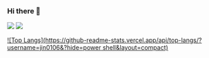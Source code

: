 ### Hi there 👋

<a href="mailto:wjinh93@gmail.com" target="_blank"><img src="https://img.shields.io/badge/wjinh93@gmail.com-EA4335?style=flat-square&amp;logo=Gmail&amp;logoColor=white"/></a>
<a href="https://www.linkedin.com/in/dongjin-woo-123bb0160/" rel="nofollow"><img src="https://img.shields.io/badge/Dongjin Woo-0A66C2?style=flat-square&amp;logo=Linkedin&amp;logoColor=white" style="max-width: 100%;"></a>


[![Top Langs](https://github-readme-stats.vercel.app/api/top-langs/?username=jin0106&?hide=power shell&layout=compact)](https://github.com/anuraghazra/github-readme-stats)


<!--
**jin0106/jin0106** is a ✨ _special_ ✨ repository because its `README.md` (this file) appears on your GitHub profile.

Here are some ideas to get you started:

- 🔭 I’m currently working on ...
- 🌱 I’m currently learning ...
- 👯 I’m looking to collaborate on ...
- 🤔 I’m looking for help with ...
- 💬 Ask me about ...
- 📫 How to reach me: ...
- 😄 Pronouns: ...
- ⚡ Fun fact: ...
-->
